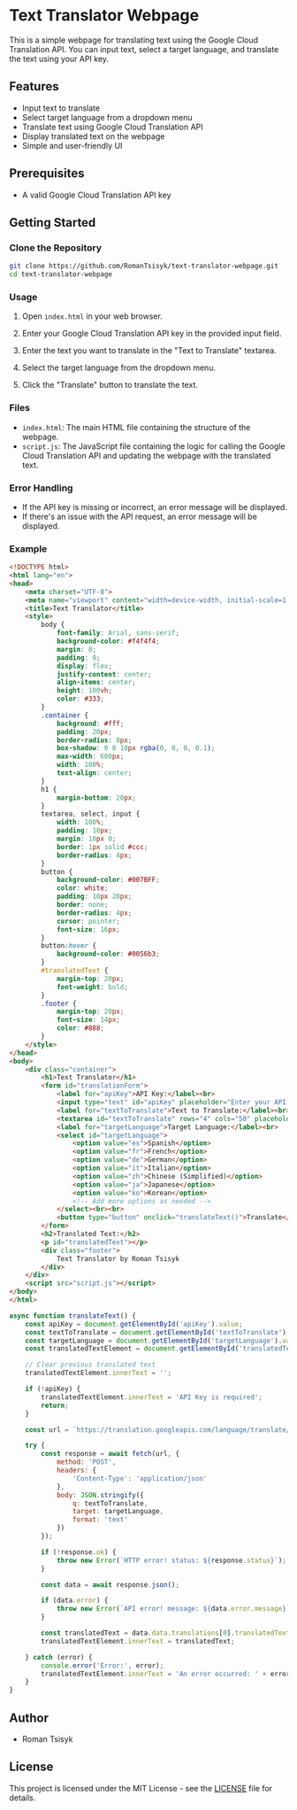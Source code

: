 
# Text Translator Webpage

This is a simple webpage for translating text using the Google Cloud Translation API. You can input text, select a target language, and translate the text using your API key.

## Features

- Input text to translate
- Select target language from a dropdown menu
- Translate text using Google Cloud Translation API
- Display translated text on the webpage
- Simple and user-friendly UI

## Prerequisites

- A valid Google Cloud Translation API key

## Getting Started

### Clone the Repository

```bash
git clone https://github.com/RomanTsisyk/text-translator-webpage.git
cd text-translator-webpage
```

### Usage

1. Open `index.html` in your web browser.

2. Enter your Google Cloud Translation API key in the provided input field.

3. Enter the text you want to translate in the "Text to Translate" textarea.

4. Select the target language from the dropdown menu.

5. Click the "Translate" button to translate the text.

### Files

- `index.html`: The main HTML file containing the structure of the webpage.
- `script.js`: The JavaScript file containing the logic for calling the Google Cloud Translation API and updating the webpage with the translated text.

### Error Handling

- If the API key is missing or incorrect, an error message will be displayed.
- If there's an issue with the API request, an error message will be displayed.

### Example

```html
<!DOCTYPE html>
<html lang="en">
<head>
    <meta charset="UTF-8">
    <meta name="viewport" content="width=device-width, initial-scale=1.0">
    <title>Text Translator</title>
    <style>
        body {
            font-family: Arial, sans-serif;
            background-color: #f4f4f4;
            margin: 0;
            padding: 0;
            display: flex;
            justify-content: center;
            align-items: center;
            height: 100vh;
            color: #333;
        }
        .container {
            background: #fff;
            padding: 20px;
            border-radius: 8px;
            box-shadow: 0 0 10px rgba(0, 0, 0, 0.1);
            max-width: 600px;
            width: 100%;
            text-align: center;
        }
        h1 {
            margin-bottom: 20px;
        }
        textarea, select, input {
            width: 100%;
            padding: 10px;
            margin: 10px 0;
            border: 1px solid #ccc;
            border-radius: 4px;
        }
        button {
            background-color: #007BFF;
            color: white;
            padding: 10px 20px;
            border: none;
            border-radius: 4px;
            cursor: pointer;
            font-size: 16px;
        }
        button:hover {
            background-color: #0056b3;
        }
        #translatedText {
            margin-top: 20px;
            font-weight: bold;
        }
        .footer {
            margin-top: 20px;
            font-size: 14px;
            color: #888;
        }
    </style>
</head>
<body>
    <div class="container">
        <h1>Text Translator</h1>
        <form id="translationForm">
            <label for="apiKey">API Key:</label><br>
            <input type="text" id="apiKey" placeholder="Enter your API key"><br>
            <label for="textToTranslate">Text to Translate:</label><br>
            <textarea id="textToTranslate" rows="4" cols="50" placeholder="Enter text here..."></textarea><br>
            <label for="targetLanguage">Target Language:</label><br>
            <select id="targetLanguage">
                <option value="es">Spanish</option>
                <option value="fr">French</option>
                <option value="de">German</option>
                <option value="it">Italian</option>
                <option value="zh">Chinese (Simplified)</option>
                <option value="ja">Japanese</option>
                <option value="ko">Korean</option>
                <!-- Add more options as needed -->
            </select><br><br>
            <button type="button" onclick="translateText()">Translate</button>
        </form>
        <h2>Translated Text:</h2>
        <p id="translatedText"></p>
        <div class="footer">
            Text Translator by Roman Tsisyk
        </div>
    </div>
    <script src="script.js"></script>
</body>
</html>
```

```javascript
async function translateText() {
    const apiKey = document.getElementById('apiKey').value;
    const textToTranslate = document.getElementById('textToTranslate').value;
    const targetLanguage = document.getElementById('targetLanguage').value;
    const translatedTextElement = document.getElementById('translatedText');

    // Clear previous translated text
    translatedTextElement.innerText = '';

    if (!apiKey) {
        translatedTextElement.innerText = 'API Key is required';
        return;
    }

    const url = `https://translation.googleapis.com/language/translate/v2?key=${apiKey}`;

    try {
        const response = await fetch(url, {
            method: 'POST',
            headers: {
                'Content-Type': 'application/json'
            },
            body: JSON.stringify({
                q: textToTranslate,
                target: targetLanguage,
                format: 'text'
            })
        });

        if (!response.ok) {
            throw new Error(`HTTP error! status: ${response.status}`);
        }

        const data = await response.json();

        if (data.error) {
            throw new Error(`API error! message: ${data.error.message}`);
        }

        const translatedText = data.data.translations[0].translatedText;
        translatedTextElement.innerText = translatedText;

    } catch (error) {
        console.error('Error:', error);
        translatedTextElement.innerText = 'An error occurred: ' + error.message;
    }
}
```

## Author

- Roman Tsisyk

## License

This project is licensed under the MIT License - see the [LICENSE](LICENSE) file for details.

